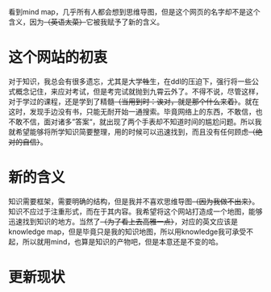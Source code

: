 看到mind map，几乎所有人都会想到思维导图，但是这个网页的名字却不是这个含义，因为~~（英语太菜）~~它被我赋予了新的含义。
# 这个网站的初衷
对于知识，我总会有很多遗忘，尤其是大学~~牲~~生，在ddl的压迫下，强行将一些公式概念记住，来应对考试，但是考完试就抛到九霄云外了。不得不说，尽管这样，对于学过的课程，还是学到了精髓~~（当用到时：诶对，就是那个什么来着）~~。就在这时，发现手边没有书，只能无耐开始一通搜索。毕竟网络上的东西，不敢信，也不敢不信，面对诸多”答案“，就出现了两个手表却不知道时间的尴尬问题。所以我就希望能够将所学知识简要整理，用的时候可以迅速找到，而且没有任何顾虑~~（绝对的自信）~~。
# 新的含义
知识需要框架，需要明确的结构，但是我并不喜欢思维导图~~（因为我做不出来）~~。知识不应过于注重形式，而在于其内容。我希望将这个网站打造成一个地图，能够迅速找到知识的地方。当然了~~（为了看上去高雅一点）~~，对应的英文应该是knowledge map，但是毕竟只是我的知识地图，所以用knowledge我可承受不起，所以就用mind，也算是知识的产物吧，但是本意还是不变的哈。
# 更新现状
